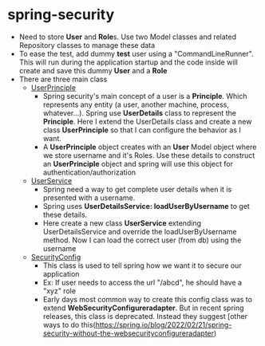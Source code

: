 # spring-security

- Need to store **User** and **Role**s. Use two Model classes and related Repository classes to manage these data
- To ease the test, add dummy **test** user using a "CommandLineRunner". This will run during the application startup and the code inside will create and save this dummy **User** and a **Role**
- There are three main class
  - [UserPrinciple](https://github.com/isharafe/spring-security/blob/authorization/src/main/java/com/ruchira/learn/springsecurity/auth/UserPrinciple.java)
    - Spring security's main concept of a user is a **Principle**. Which represents any entity (a user, another machine, process, whatever...). Spring use **UserDetails** class to represent the **Principle**. Here I extend the UserDetails class and create a new class **UserPrinciple** so that I can configure the behavior as I want.
    - A **UserPrinciple** object creates with an **User** Model object where we store username and it's Roles. Use these details to construct an **UserPrinciple** object and spring will use this object for authentication/authorization
  - [UserService](https://github.com/isharafe/spring-security/blob/authorization/src/main/java/com/ruchira/learn/springsecurity/service/UserService.java)
    - Spring need a way to get complete user details when it is presented with a username.
    - Spring uses **UserDetailsService: loadUserByUsername** to get these details.
    - Here create a new class **UserService** extending UserDetailsService and override the loadUserByUsername method. Now I can load the correct user (from db) using the username
  - [SecurityConfig](https://github.com/isharafe/spring-security/blob/authorization/src/main/java/com/ruchira/learn/springsecurity/config/SecurityConfig.java)
    - This class is used to tell spring how we want it to secure our application
    - Ex: If user needs to access the url "/abcd", he should have a "xyz" role
    - Early days most common way to create this config class was to extend **WebSecurityConfigureradapter**. But in recent spring releases, this class is deprecated. Instead they suggest [other ways to do this(https://spring.io/blog/2022/02/21/spring-security-without-the-websecurityconfigureradapter)
